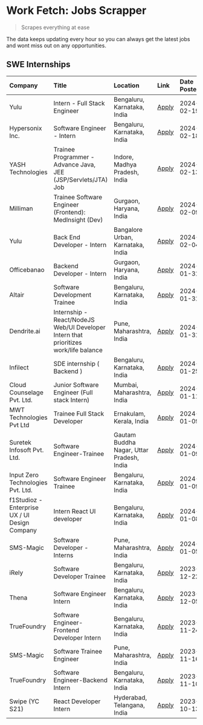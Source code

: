 # Work Fetch: Jobs Scrapper
> Scrapes everything at ease

The data keeps updating every hour so you can always get the latest jobs and wont miss out on any opportunities.

## SWE Internships
<!--START_SECTION:workfetch-->
| Company                                       | Title                                                                                | Location                                  | Link                                                                                                                                                                                                                                                                                                | Date Posted   |
|:----------------------------------------------|:-------------------------------------------------------------------------------------|:------------------------------------------|:----------------------------------------------------------------------------------------------------------------------------------------------------------------------------------------------------------------------------------------------------------------------------------------------------|:--------------|
| Yulu                                          | Intern - Full Stack Engineer                                                         | Bengaluru, Karnataka, India               | [Apply](https://in.linkedin.com/jobs/view/intern-full-stack-engineer-at-yulu-3834466595?refId=9maLsnu29KY4fjlSLN%2FZyQ%3D%3D&trackingId=VmIuNGrl2rQY1am94LT9Vg%3D%3D&position=9&pageNum=0&trk=public_jobs_jserp-result_search-card)                                                                 | 2024-02-19    |
| Hypersonix Inc.                               | Software Engineer - Intern                                                           | Bengaluru, Karnataka, India               | [Apply](https://in.linkedin.com/jobs/view/software-engineer-intern-at-hypersonix-inc-3833055982?refId=9maLsnu29KY4fjlSLN%2FZyQ%3D%3D&trackingId=FUYH0QGBwjC07FycXqP%2Fcw%3D%3D&position=2&pageNum=0&trk=public_jobs_jserp-result_search-card)                                                       | 2024-02-18    |
| YASH Technologies                             | Trainee Programmer - Advance Java, JEE (JSP/Servlets/JTA) Job                        | Indore, Madhya Pradesh, India             | [Apply](https://in.linkedin.com/jobs/view/trainee-programmer-advance-java-jee-jsp-servlets-jta-job-at-yash-technologies-3811759183?refId=9maLsnu29KY4fjlSLN%2FZyQ%3D%3D&trackingId=gUQ7m9EcoUiHLC1gSbFxZA%3D%3D&position=14&pageNum=0&trk=public_jobs_jserp-result_search-card)                     | 2024-02-13    |
| Milliman                                      | Trainee Software Engineer (Frontend): MedInsight (Dev)                               | Gurgaon, Haryana, India                   | [Apply](https://in.linkedin.com/jobs/view/trainee-software-engineer-frontend-medinsight-dev-at-milliman-3792874280?refId=9maLsnu29KY4fjlSLN%2FZyQ%3D%3D&trackingId=Ec8qogGouSdwsi%2B7UYQ2Uw%3D%3D&position=4&pageNum=0&trk=public_jobs_jserp-result_search-card)                                    | 2024-02-09    |
| Yulu                                          | Back End Developer - Intern                                                          | Bangalore Urban, Karnataka, India         | [Apply](https://in.linkedin.com/jobs/view/back-end-developer-intern-at-yulu-3821682220?refId=9maLsnu29KY4fjlSLN%2FZyQ%3D%3D&trackingId=valJau%2F917DEhivrmuY%2Fxg%3D%3D&position=8&pageNum=0&trk=public_jobs_jserp-result_search-card)                                                              | 2024-02-04    |
| Officebanao                                   | Backend Developer - Intern                                                           | Gurgaon, Haryana, India                   | [Apply](https://in.linkedin.com/jobs/view/backend-developer-intern-at-officebanao-3814263731?refId=9maLsnu29KY4fjlSLN%2FZyQ%3D%3D&trackingId=3b57hY200ejkggSpaBjFUQ%3D%3D&position=17&pageNum=0&trk=public_jobs_jserp-result_search-card)                                                           | 2024-01-31    |
| Altair                                        | Software Development Trainee                                                         | Bengaluru, Karnataka, India               | [Apply](https://in.linkedin.com/jobs/view/software-development-trainee-at-altair-3817606202?refId=9maLsnu29KY4fjlSLN%2FZyQ%3D%3D&trackingId=0E8HcTt8GNx4N9MhQkpFjA%3D%3D&position=22&pageNum=0&trk=public_jobs_jserp-result_search-card)                                                            | 2024-01-31    |
| Dendrite.ai                                   | Internship - React/NodeJS Web/UI Developer Intern that prioritizes work/life balance | Pune, Maharashtra, India                  | [Apply](https://in.linkedin.com/jobs/view/internship-react-nodejs-web-ui-developer-intern-that-prioritizes-work-life-balance-at-dendrite-ai-3818948068?refId=9maLsnu29KY4fjlSLN%2FZyQ%3D%3D&trackingId=cu2HGmIGuT3uddZFQBtqHw%3D%3D&position=24&pageNum=0&trk=public_jobs_jserp-result_search-card) | 2024-01-31    |
| Infilect                                      | SDE internship ( Backend )                                                           | Bengaluru, Karnataka, India               | [Apply](https://in.linkedin.com/jobs/view/sde-internship-backend-at-infilect-3815120558?refId=9maLsnu29KY4fjlSLN%2FZyQ%3D%3D&trackingId=xTg1m2NpToL2N318znDtKQ%3D%3D&position=19&pageNum=0&trk=public_jobs_jserp-result_search-card)                                                                | 2024-01-25    |
| Cloud Counselage Pvt. Ltd.                    | Junior Software Engineer (Full stack Intern)                                         | Mumbai, Maharashtra, India                | [Apply](https://in.linkedin.com/jobs/view/junior-software-engineer-full-stack-intern-at-cloud-counselage-pvt-ltd-3803132814?refId=9maLsnu29KY4fjlSLN%2FZyQ%3D%3D&trackingId=dfZgBLG9p5Iho4IBbB4Jdw%3D%3D&position=16&pageNum=0&trk=public_jobs_jserp-result_search-card)                            | 2024-01-11    |
| MWT Technologies Pvt Ltd                      | Trainee Full Stack Developer                                                         | Ernakulam, Kerala, India                  | [Apply](https://in.linkedin.com/jobs/view/trainee-full-stack-developer-at-mwt-technologies-pvt-ltd-3800921715?refId=9maLsnu29KY4fjlSLN%2FZyQ%3D%3D&trackingId=cwiGz%2F%2BznDAPGZ5ufyKzKA%3D%3D&position=3&pageNum=0&trk=public_jobs_jserp-result_search-card)                                       | 2024-01-09    |
| Suretek Infosoft Pvt. Ltd.                    | Software Engineer-Trainee                                                            | Gautam Buddha Nagar, Uttar Pradesh, India | [Apply](https://in.linkedin.com/jobs/view/software-engineer-trainee-at-suretek-infosoft-pvt-ltd-3800934643?refId=9maLsnu29KY4fjlSLN%2FZyQ%3D%3D&trackingId=WpCv9yj7fW5PSf37oFfMcg%3D%3D&position=13&pageNum=0&trk=public_jobs_jserp-result_search-card)                                             | 2024-01-09    |
| Input Zero Technologies Pvt. Ltd.             | Software Engineer Trainee                                                            | Bengaluru, Karnataka, India               | [Apply](https://in.linkedin.com/jobs/view/software-engineer-trainee-at-input-zero-technologies-pvt-ltd-3800927643?refId=9maLsnu29KY4fjlSLN%2FZyQ%3D%3D&trackingId=pevSyAeW2rkp5ocDqGPA5w%3D%3D&position=21&pageNum=0&trk=public_jobs_jserp-result_search-card)                                      | 2024-01-09    |
| f1Studioz - Enterprise UX / UI Design Company | Intern React UI developer                                                            | Bengaluru, Karnataka, India               | [Apply](https://in.linkedin.com/jobs/view/intern-react-ui-developer-at-f1studioz-enterprise-ux-ui-design-company-3796354738?refId=9maLsnu29KY4fjlSLN%2FZyQ%3D%3D&trackingId=rGfUcSCgL4oSv3YA6lsKDw%3D%3D&position=5&pageNum=0&trk=public_jobs_jserp-result_search-card)                             | 2024-01-08    |
| SMS-Magic                                     | Software Developer -Interns                                                          | Pune, Maharashtra, India                  | [Apply](https://in.linkedin.com/jobs/view/software-developer-interns-at-sms-magic-3799485343?refId=9maLsnu29KY4fjlSLN%2FZyQ%3D%3D&trackingId=PMloco6iM7viekUXw7H2vg%3D%3D&position=25&pageNum=0&trk=public_jobs_jserp-result_search-card)                                                           | 2024-01-05    |
| iRely                                         | Software Developer Trainee                                                           | Bengaluru, Karnataka, India               | [Apply](https://in.linkedin.com/jobs/view/software-developer-trainee-at-irely-3801577534?refId=9maLsnu29KY4fjlSLN%2FZyQ%3D%3D&trackingId=oviTXv7lxkyNz301puLSOA%3D%3D&position=7&pageNum=0&trk=public_jobs_jserp-result_search-card)                                                                | 2023-12-22    |
| Thena                                         | Software Engineer Intern                                                             | Bengaluru, Karnataka, India               | [Apply](https://in.linkedin.com/jobs/view/software-engineer-intern-at-thena-3778731751?refId=9maLsnu29KY4fjlSLN%2FZyQ%3D%3D&trackingId=uwEpQD02IwoykVSCwPYwdg%3D%3D&position=11&pageNum=0&trk=public_jobs_jserp-result_search-card)                                                                 | 2023-12-05    |
| TrueFoundry                                   | Software Engineer- Frontend Developer Intern                                         | Bengaluru, Karnataka, India               | [Apply](https://in.linkedin.com/jobs/view/software-engineer-frontend-developer-intern-at-truefoundry-3790095058?refId=9maLsnu29KY4fjlSLN%2FZyQ%3D%3D&trackingId=Z%2BqmcDoe8DgZLhjx5ifXSQ%3D%3D&position=10&pageNum=0&trk=public_jobs_jserp-result_search-card)                                      | 2023-11-24    |
| SMS-Magic                                     | Software Trainee Engineer                                                            | Pune, Maharashtra, India                  | [Apply](https://in.linkedin.com/jobs/view/software-trainee-engineer-at-sms-magic-3761409781?refId=9maLsnu29KY4fjlSLN%2FZyQ%3D%3D&trackingId=TeSO5gAaVP86znq181dwEA%3D%3D&position=20&pageNum=0&trk=public_jobs_jserp-result_search-card)                                                            | 2023-11-16    |
| TrueFoundry                                   | Software Engineer-Backend Intern                                                     | Bengaluru, Karnataka, India               | [Apply](https://in.linkedin.com/jobs/view/software-engineer-backend-intern-at-truefoundry-3779508170?refId=9maLsnu29KY4fjlSLN%2FZyQ%3D%3D&trackingId=IFsuZWSVz7nQFCJzs3eLTg%3D%3D&position=23&pageNum=0&trk=public_jobs_jserp-result_search-card)                                                   | 2023-11-10    |
| Swipe (YC S21)                                | React Developer Intern                                                               | Hyderabad, Telangana, India               | [Apply](https://in.linkedin.com/jobs/view/react-developer-intern-at-swipe-yc-s21-3737600089?refId=9maLsnu29KY4fjlSLN%2FZyQ%3D%3D&trackingId=H%2FCKNdfnDNpLJ7VU4VwRvQ%3D%3D&position=12&pageNum=0&trk=public_jobs_jserp-result_search-card)                                                          | 2023-10-13    |
<!--END_SECTION:workfetch-->
